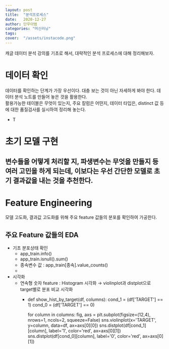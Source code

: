 ```yaml
---
layout: post
title:  "분석프로세스"
date:   2020-12-27
author: 단우아범
categories: "머신러닝"
tags:	
cover:  "/assets/instacode.png"
---
```


캐글 데이터 분석 강의를 기초로 해서, 대략적인 분석 프로세스에 대해 정리해보자.  


# 데이터 확인  
데이터를 확인하는 단계가 가장 우선이다. 대충 보는 것이 아닌 자세하게 봐야 한다. 데이터 분석 노트를 만들어 놓은 것을 활용한다.  
활용가능한 테이블은 무엇이 있는지, 주요 칼럼은 어떤지, 데이터 타입은, distinct 값 등에 대한 품질검사를 실시하여 정리해 놓는다.  
  - T  
  
  
# 초기 모델 구현  
변수들을 어떻게 처리할 지, 파생변수는 무엇을 만들지 등 여러 고민을 하게 되는데, 이보다는 우선 간단한 모델로 초기 결과값을 내는 것을 추천한다.  
  - 


# Feature Engineering  
모델 고도화, 결과값 고도화를 위해 주요 feature 값들의 분포를 확인하여 가공한다.  
  ## 주요 Feature 값들의 EDA  
  - 기초 분포상태 확인  
    - app_train.info()  
    - app_train.isnull().sum()  
    - 종속변수 값 : app_train[종속].value_counts()  
    - 
  - 시각화  
    - 연속형 숫자 feature : Histogram 시각화 → violinplot과 distplot으로 target별로 분포 비교 시각화  
      - def show_hist_by_target(df, columns):
        cond_1 = (df['TARGET'] == 1)
        cond_0 = (df['TARGET'] == 0)

        for column in columns:
          fig, axs = plt.subplot(figsize=(12,4), nrows=1, ncols=2, squeeze=False)
          sns.violinplot(x='TARGET', y=column, data=df, ax=axs[0][0])
          sns.distplot(df[cond_1][column], label='1', color='red', ax=axs[0][1])
          sns.distplot(df[cond_0][column], label='0', color='red', ax=axs[0][1])
